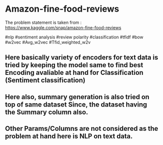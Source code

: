 # Amazon-fine-food-reviews

The problem statement is taken from : https://www.kaggle.com/snap/amazon-fine-food-reviews


 #nlp #sentiment analysis #review polarity #classification #tfidf #bow #w2vec #Avg_w2vec #Tfid_weighted_w2v

## Here basically variety of encoders for text data is tried by keeping the model same to find best Encoding avaliable at hand for Classification (Sentiment classification)

## Here also, summary generation is also tried on top of same dataset Since, the dataset having the Summary column also.

## Other Params/Columns are not considered as the problem at hand here is NLP on text data.
